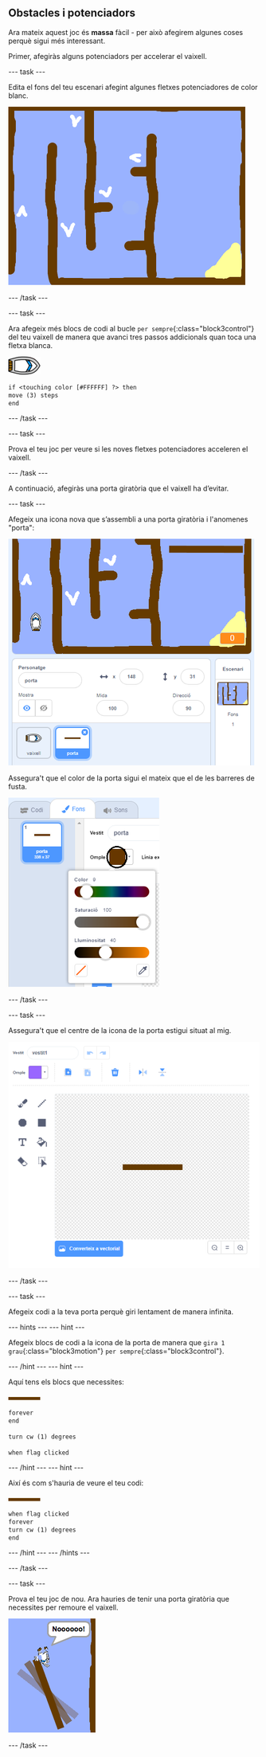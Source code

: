 ## Obstacles i potenciadors

Ara mateix aquest joc és **massa** fàcil - per això afegirem algunes coses perquè sigui més interessant.

Primer, afegiràs alguns potenciadors per accelerar el vaixell.

--- task ---

Edita el fons del teu escenari afegint algunes fletxes potenciadores de color blanc.

![screenshot](images/boat-boost.png)

--- /task ---

--- task ---

Ara afegeix més blocs de codi al bucle `per sempre`{:class="block3control"} del teu vaixell de manera que avanci tres passos addicionals quan toca una fletxa blanca.

![icona-vaixell](images/boat_resize.png)

```blocks3
if <touching color [#FFFFFF] ?> then
move (3) steps
end
```

--- /task ---

--- task ---

Prova el teu joc per veure si les noves fletxes potenciadores acceleren el vaixell.

--- /task ---

A continuació, afegiràs una porta giratòria que el vaixell ha d’evitar.

--- task ---

Afegeix una icona nova que s’assembli a una porta giratòria i l'anomenes "porta":

![captura de pantalla](images/boat-gate.png)

Assegura't que el color de la porta sigui el mateix que el de les barreres de fusta.

![captura de pantalla](images/brown-hsv.png)

--- /task ---

--- task ---

Assegura't que el centre de la icona de la porta estigui situat al mig.

![captura de pantalla](images/boat-center.png)

--- /task ---

--- task ---

Afegeix codi a la teva porta perquè giri lentament de manera infinita.

--- hints --- --- hint ---

Afegeix blocs de codi a la icona de la porta de manera que `gira 1 grau`{:class="block3motion"} `per sempre`{:class="block3control"}.

--- /hint --- --- hint ---

Aquí tens els blocs que necessites:

![porta](images/gate.png)

```blocks3
forever
end

turn cw (1) degrees

when flag clicked
```

--- /hint --- --- hint ---

Així és com s'hauria de veure el teu codi:

![porta](images/gate.png)

```blocks3
when flag clicked
forever
turn cw (1) degrees
end
```

--- /hint --- --- /hints ---

--- /task ---

--- task ---

Prova el teu joc de nou. Ara hauries de tenir una porta giratòria que necessites per remoure el vaixell.

![captura de pantalla](images/boat-gate-test.png)

--- /task ---